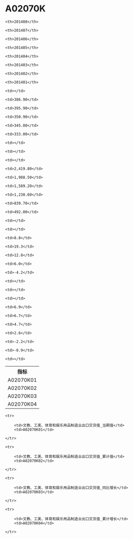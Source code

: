 A02070K
======


<table>

<tr>
    <th>指标</th>
    
    <th>201408</th>
    
    <th>201407</th>
    
    <th>201406</th>
    
    <th>201405</th>
    
    <th>201404</th>
    
    <th>201403</th>
    
    <th>201402</th>
    
    <th>201401</th>
    
</tr>


<tr>
    <td>A02070K01</td>
    
    <td></td>
    
    <td>386.90</td>
    
    <td>395.90</td>
    
    <td>350.90</td>
    
    <td>345.80</td>
    
    <td>333.00</td>
    
    <td></td>
    
    <td></td>
    

</tr>

<tr>
    <td>A02070K02</td>
    
    <td></td>
    
    <td>2,419.80</td>
    
    <td>1,988.50</td>
    
    <td>1,589.20</td>
    
    <td>1,230.60</td>
    
    <td>839.70</td>
    
    <td>492.00</td>
    
    <td></td>
    

</tr>

<tr>
    <td>A02070K03</td>
    
    <td></td>
    
    <td>8.8</td>
    
    <td>19.3</td>
    
    <td>12.8</td>
    
    <td>6.0</td>
    
    <td>-4.2</td>
    
    <td></td>
    
    <td></td>
    

</tr>

<tr>
    <td>A02070K04</td>
    
    <td></td>
    
    <td>6.9</td>
    
    <td>6.7</td>
    
    <td>4.7</td>
    
    <td>2.6</td>
    
    <td>-2.2</td>
    
    <td>-0.9</td>
    
    <td></td>
    

</tr>


</table>

<table>
    
    <tr>

        <td>文教、工美、体育和娱乐用品制造业出口交货值_当期值</td>
        <td>A02070K01</td>

    </tr>
    
    <tr>

        <td>文教、工美、体育和娱乐用品制造业出口交货值_累计值</td>
        <td>A02070K02</td>

    </tr>
    
    <tr>

        <td>文教、工美、体育和娱乐用品制造业出口交货值_同比增长</td>
        <td>A02070K03</td>

    </tr>
    
    <tr>

        <td>文教、工美、体育和娱乐用品制造业出口交货值_累计增长</td>
        <td>A02070K04</td>

    </tr>
    
</table>